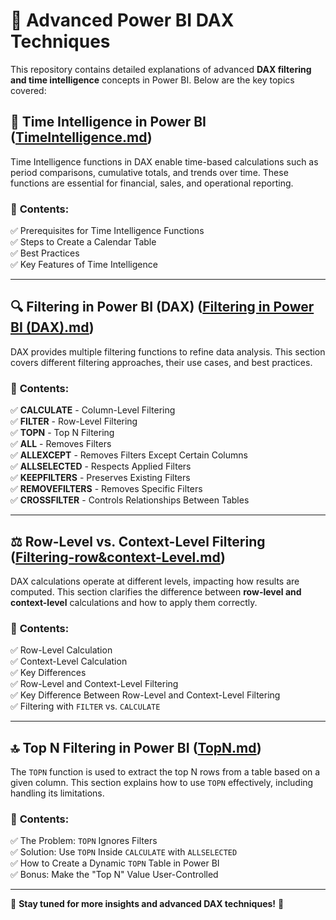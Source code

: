 # 📘 Advanced Power BI DAX Techniques

This repository contains detailed explanations of advanced **DAX filtering and time intelligence** concepts in Power BI. Below are the key topics covered:

## 📅 **Time Intelligence in Power BI** ([TimeIntelligence.md](TimeIntelligence.md))
Time Intelligence functions in DAX enable time-based calculations such as period comparisons, cumulative totals, and trends over time. These functions are essential for financial, sales, and operational reporting.

### 📌 **Contents:**
✅ Prerequisites for Time Intelligence Functions  
✅ Steps to Create a Calendar Table  
✅ Best Practices  
✅ Key Features of Time Intelligence  

---

## 🔍 **Filtering in Power BI (DAX)** ([Filtering in Power BI (DAX).md](Filtering-row&context-Level.md))
DAX provides multiple filtering functions to refine data analysis. This section covers different filtering approaches, their use cases, and best practices.

### 📌 **Contents:**
✅ **CALCULATE** - Column-Level Filtering  
✅ **FILTER** - Row-Level Filtering  
✅ **TOPN** - Top N Filtering  
✅ **ALL** - Removes Filters  
✅ **ALLEXCEPT** - Removes Filters Except Certain Columns  
✅ **ALLSELECTED** - Respects Applied Filters  
✅ **KEEPFILTERS** - Preserves Existing Filters  
✅ **REMOVEFILTERS** - Removes Specific Filters  
✅ **CROSSFILTER** - Controls Relationships Between Tables  

---

## ⚖ **Row-Level vs. Context-Level Filtering** ([Filtering-row&context-Level.md](Filtering-row&context-Level.md))
DAX calculations operate at different levels, impacting how results are computed. This section clarifies the difference between **row-level and context-level** calculations and how to apply them correctly.

### 📌 **Contents:**
✅ Row-Level Calculation  
✅ Context-Level Calculation  
✅ Key Differences  
✅ Row-Level and Context-Level Filtering  
✅ Key Difference Between Row-Level and Context-Level Filtering  
✅ Filtering with `FILTER` vs. `CALCULATE`  

---

## 🔝 **Top N Filtering in Power BI** ([TopN.md](TopN.md))
The `TOPN` function is used to extract the top N rows from a table based on a given column. This section explains how to use `TOPN` effectively, including handling its limitations.

### 📌 **Contents:**
✅ The Problem: `TOPN` Ignores Filters  
✅ Solution: Use `TOPN` Inside `CALCULATE` with `ALLSELECTED`  
✅ How to Create a Dynamic `TOPN` Table in Power BI  
✅ Bonus: Make the "Top N" Value User-Controlled  

---

🚀 **Stay tuned for more insights and advanced DAX techniques!** 🎯
